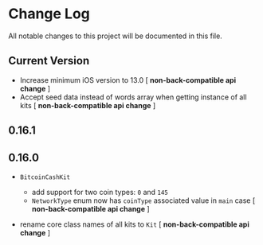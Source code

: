 # Change Log
All notable changes to this project will be documented in this file.

## Current Version

* Increase minimum iOS version to 13.0 [ **non-back-compatible api change** ]
* Accept seed data instead of words array when getting instance of all kits [ **non-back-compatible api change** ]

## 0.16.1

## 0.16.0

* `BitcoinCashKit`

  * add support for two coin types: `0` and `145`
  * `NetworkType` enum now has `coinType` associated value in `main` case [ **non-back-compatible api change** ]


* rename core class names of all kits to `Kit` [ **non-back-compatible api change** ]

